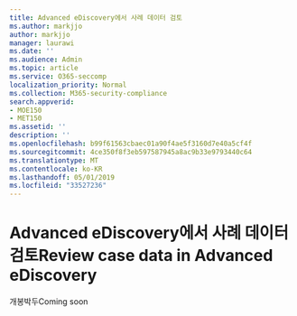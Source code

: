 ```yaml
---
title: Advanced eDiscovery에서 사례 데이터 검토
ms.author: markjjo
author: markjjo
manager: laurawi
ms.date: ''
ms.audience: Admin
ms.topic: article
ms.service: O365-seccomp
localization_priority: Normal
ms.collection: M365-security-compliance
search.appverid:
- MOE150
- MET150
ms.assetid: ''
description: ''
ms.openlocfilehash: b99f61563cbaec01a90f4ae5f3160d7e40a5cf4f
ms.sourcegitcommit: 4ce350f8f3eb597587945a8ac9b33e9793440c64
ms.translationtype: MT
ms.contentlocale: ko-KR
ms.lasthandoff: 05/01/2019
ms.locfileid: "33527236"
---
```

# <a name="review-case-data-in-advanced-ediscovery"></a><span data-ttu-id="11aab-102">Advanced eDiscovery에서 사례 데이터 검토</span><span class="sxs-lookup"><span data-stu-id="11aab-102">Review case data in Advanced eDiscovery</span></span>


<span data-ttu-id="11aab-103">개봉박두</span><span class="sxs-lookup"><span data-stu-id="11aab-103">Coming soon</span></span>